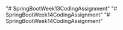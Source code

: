 "# SpringBootWeek13CodingAssignment" 
"# SpringBootWeek14CodingAssignment" 
"# SpringBootWeek14CodingAssignment" 
